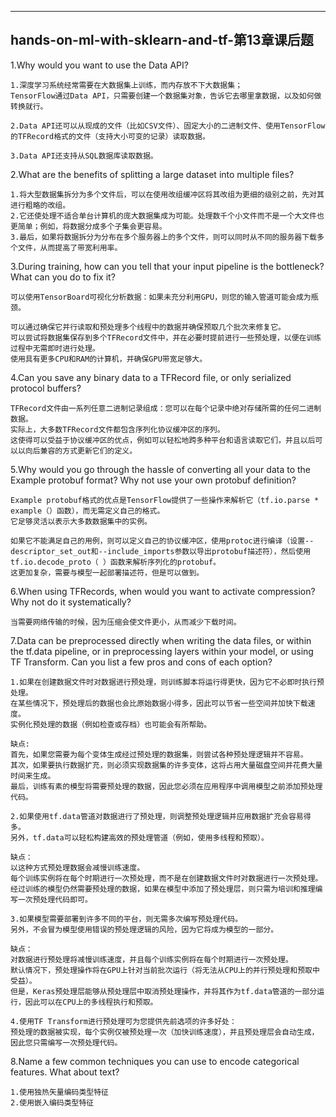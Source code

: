 ﻿---
hands-on-ml-with-sklearn-and-tf-第13章课后题
---



1.Why would you want to use the Data API?

```
1.深度学习系统经常需要在大数据集上训练，而内存放不下大数据集；
TensorFlow通过Data API，只需要创建一个数据集对象，告诉它去哪里拿数据，以及如何做转换就行。

2.Data API还可以从现成的文件（比如CSV文件）、固定大小的二进制文件、使用TensorFlow的TFRecord格式的文件（支持大小可变的记录）读取数据。

3.Data API还支持从SQL数据库读取数据。
```


2.What are the benefits of splitting a large dataset into multiple files?

```
1.将大型数据集拆分为多个文件后，可以在使用改组缓冲区将其改组为更细的级别之前，先对其进行粗略的改组。
2.它还使处理不适合单台计算机的庞大数据集成为可能。处理数千个小文件而不是一个大文件也更简单；例如，将数据分成多个子集会更容易。
3.最后，如果将数据拆分为分布在多个服务器上的多个文件，则可以同时从不同的服务器下载多个文件，从而提高了带宽利用率。
```


3.During training, how can you tell that your input pipeline is the bottleneck? What can you do to fix it?

```
可以使用TensorBoard可视化分析数据：如果未充分利用GPU，则您的输入管道可能会成为瓶颈。

可以通过确保它并行读取和预处理多个线程中的数据并确保预取几个批次来修复它。
可以尝试将数据集保存到多个TFRecord文件中，并在必要时提前进行一些预处理，以便在训练过程中无需即时进行处理。
使用具有更多CPU和RAM的计算机，并确保GPU带宽足够大。
```


4.Can you save any binary data to a TFRecord file, or only serialized protocol buffers?

```
TFRecord文件由一系列任意二进制记录组成：您可以在每个记录中绝对存储所需的任何二进制数据。
实际上，大多数TFRecord文件都包含序列化协议缓冲区的序列。
这使得可以受益于协议缓冲区的优点，例如可以轻松地跨多种平台和语言读取它们，并且以后可以以向后兼容的方式更新它们的定义。
```


5.Why would you go through the hassle of converting all your data to the Example protobuf format? Why not use your own protobuf definition?

```
Example protobuf格式的优点是TensorFlow提供了一些操作来解析它（tf.io.parse * example（）函数），而无需定义自己的格式。
它足够灵活以表示大多数数据集中的实例。

如果它不能满足自己的用例，则可以定义自己的协议缓冲区，使用protoc进行编译（设置--descriptor_set_out和--include_imports参数以导出protobuf描述符），然后使用tf.io.decode_proto（ ）函数来解析序列化的protobuf。
这更加复杂，需要与模型一起部署描述符，但是可以做到。
```


6.When using TFRecords, when would you want to activate compression? Why not do it systematically?

```
当需要网络传输的时候，因为压缩会使文件更小，从而减少下载时间。
```


7.Data can be preprocessed directly when writing the data files, or within the tf.data pipeline, or in preprocessing layers within your model, or using TF Transform. Can you list a few pros and cons of each option?

```
1.如果在创建数据文件时对数据进行预处理，则训练脚本将运行得更快，因为它不必即时执行预处理。
在某些情况下，预处理后的数据也会比原始数据小得多，因此可以节省一些空间并加快下载速度。
实例化预处理的数据（例如检查或存档）也可能会有所帮助。

缺点:
首先，如果您需要为每个变体生成经过预处理的数据集，则尝试各种预处理逻辑并不容易。
其次，如果要执行数据扩充，则必须实现数据集的许多变体，这将占用大量磁盘空间并花费大量时间来生成。
最后，训练有素的模型将需要预处理的数据，因此您必须在应用程序中调用模型之前添加预处理代码。

2.如果使用tf.data管道对数据进行了预处理，则调整预处理逻辑并应用数据扩充会容易得多。
另外，tf.data可以轻松构建高效的预处理管道（例如，使用多线程和预取）。

缺点：
以这种方式预处理数据会减慢训练速度。
每个训练实例将在每个时期进行一次预处理，而不是在创建数据文件时对数据进行一次预处理。
经过训练的模型仍然需要预处理的数据，如果在模型中添加了预处理层，则只需为培训和推理编写一次预处理代码即可。

3.如果模型需要部署到许多不同的平台，则无需多次编写预处理代码。
另外，不会冒为模型使用错误的预处理逻辑的风险，因为它将成为模型的一部分。

缺点：
对数据进行预处理将减慢训练速度，并且每个训练实例将在每个时期进行一次预处理。
默认情况下，预处理操作将在GPU上针对当前批次运行（将无法从CPU上的并行预处理和预取中受益）。
但是，Keras预处理层能够从预处理层中取消预处理操作，并将其作为tf.data管道的一部分运行，因此可以在CPU上的多线程执行和预取。

4.使用TF Transform进行预处理可为您提供先前选项的许多好处：
预处理的数据被实现，每个实例仅被预处理一次（加快训练速度），并且预处理层会自动生成，因此您只需编写一次预处理代码。
```


8.Name a few common techniques you can use to encode categorical features. What about text?

```
1.使用独热矢量编码类型特征
2.使用嵌入编码类型特征
```





